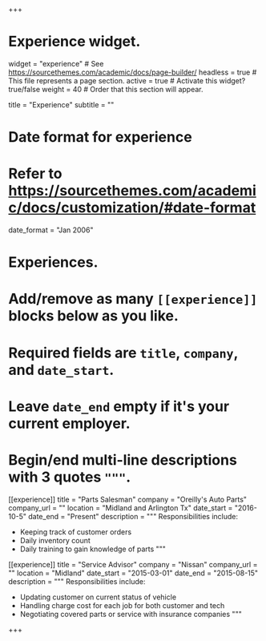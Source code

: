 +++
# Experience widget.
widget = "experience"  # See https://sourcethemes.com/academic/docs/page-builder/
headless = true  # This file represents a page section.
active = true  # Activate this widget? true/false
weight = 40  # Order that this section will appear.

title = "Experience"
subtitle = ""

# Date format for experience
#   Refer to https://sourcethemes.com/academic/docs/customization/#date-format
date_format = "Jan 2006"

# Experiences.
#   Add/remove as many `[[experience]]` blocks below as you like.
#   Required fields are `title`, `company`, and `date_start`.
#   Leave `date_end` empty if it's your current employer.
#   Begin/end multi-line descriptions with 3 quotes `"""`.
[[experience]]
  title = "Parts Salesman"
  company = "Oreilly's Auto Parts"
  company_url = ""
  location = "Midland and Arlington Tx"
  date_start = "2016-10-5"
  date_end = "Present"
  description = """
  Responsibilities include:
  
  * Keeping track of customer orders
  * Daily inventory count
  * Daily training to gain knowledge of parts
  """

[[experience]]
  title = "Service Advisor"
  company = "Nissan"
  company_url = ""
  location = "Midland"
  date_start = "2015-03-01"
  date_end = "2015-08-15"
  description = """
  Responsibilities include:

  * Updating customer on current status of vehicle
  * Handling charge cost for each job for both customer and tech
  * Negotiating covered parts or service with insurance companies
  """

+++
